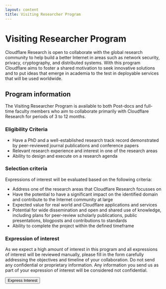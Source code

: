 ```yaml
---
layout: content
title: Visiting Researcher Program
---
```


# Visiting Researcher Program

Cloudflare Research is open to collaborate with the global research community to help build a better Internet in areas such as network security, privacy, cryptography, and distributed systems. With this program Cloudflare aims to foster a shared motivation to seek innovative solutions and to put ideas that emerge in academia to the test in deployable services that will be used worldwide. 


## Program information
The Visiting Researcher Program is available to both Post-docs and full-time faculty members who aim to collaborate primarily with Cloudflare Research for periods of 3 to 12 months.

### Eligibility Criteria
- Have a PhD and a well-established research track record demonstrated by peer-reviewed journal publications and conference papers
- Relevant research experience and interest in one of the research areas
- Ability to design and execute on a research agenda

### Selection criteria
Expressions of interest will be evaluated based on the following criteria:
- Address one of the research areas that Cloudflare Research focusses on
- Have the potential to have a significant impact on the identified domain and contribute to the Internet community at large
- Expected value for real world and Cloudflare applications and services
- Potential for wide dissemination and open and shared use of knowledge, including plans for peer-review scholarly publications, public presentations, blogposts and contributions to standards
- Ability to complete the project within the defined timeframe

### Expression of interest
As we expect a high amount of interest in this program and all expressions of interest will be reviewed manually, please fill in the form carefully addressing the objectives and timeline of your collaboration. Do not send any confidential or proprietary information. Any information you send us as part of your expression of interest will be considered not confidential.

<button name="researcher" onClick="visitingresearcher/">Express Interest</button> 

